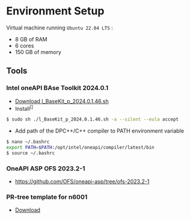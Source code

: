 # Environment Setup

Virtual machine running `Ubuntu 22.04 LTS` :
  * 8 GB of RAM 
  * 6 cores
  * 150 GB of memory

## Tools <a name="ch_tools"></a>
### Intel oneAPI BAse Toolkit 2024.0.1
  * [Download l_BaseKit_p_2024.0.1.46.sh](https://registrationcenter-download.intel.com/akdlm/IRC_NAS/163da6e4-56eb-4948-aba3-debcec61c064/l_BaseKit_p_2024.0.1.46.sh)
  * Install<sup>[[]](references.md#ref_intel_install)</sup>
  ```bash
  $ sudo sh ./l_BaseKit_p_2024.0.1.46.sh -a --silent --eula accept
  ```
  * Add path of the DPC++/C++ compiler to PATH environment variable
  ```bash 
  $ nano ~/.bashrc
  export PATH=$PATH:/opt/intel/oneapi/compiler/latest/bin
  $ source ~/.bashrc
   ```

### OneAPI ASP OFS 2023.2-1
* https://github.com/OFS/oneapi-asp/tree/ofs-2023.2-1

### PR-tree template for n6001
* [Download](https://github.com/OFS/ofs-agx7-pcie-attach/releases/download/ofs-2023.2-1/pr_template-n6001.tar.gz)
